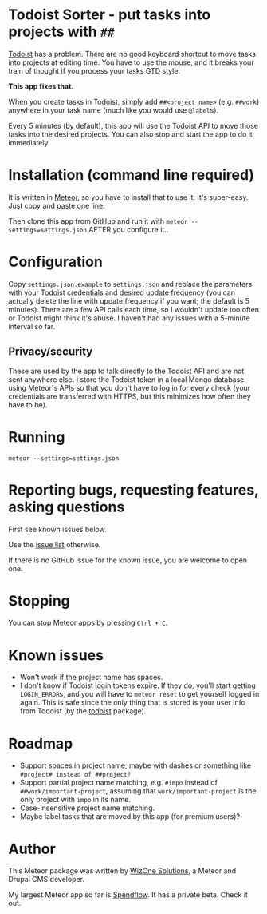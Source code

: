 # Todoist Sorter - put tasks into projects with `##`

[Todoist](https://todoist.com) has a problem. There are no good keyboard shortcut
to move tasks into projects at editing time. You have to use the mouse, and it
breaks your train of thought if you process your tasks GTD style.

**This app fixes that.**

When you create tasks in Todoist, simply add `##<project name>` (e.g. `##work`)
anywhere in your task name (much like you would use `@label`s).

Every 5 minutes (by default), this app will use the
Todoist API to move those tasks into the desired projects. You can also stop
and start the app to do it immediately.

# Installation (command line required)

It is written in [Meteor](http://meteor.com), so you have to install that to
use it. It's super-easy. Just copy and paste one line.

Then clone this app from GitHub and run it with
`meteor --settings=settings.json` AFTER you configure it..

# Configuration

Copy `settings.json.example` to `settings.json` and replace the parameters with
your Todoist credentials and desired update frequency (you can actually delete
the line with update frequency if you want; the default is 5 minutes). There are
a few API calls each time, so I wouldn't update too often or Todoist might think
it's abuse. I haven't had any issues with a 5-minute interval so far.

## Privacy/security

These are used by the app to talk directly to the
Todoist API and are not sent anywhere else. I store the Todoist token in a local
Mongo database using Meteor's APIs so that you don't have to log in for every
check (your credentials are transferred with HTTPS, but this minimizes how
often they have to be).

# Running

`meteor --settings=settings.json`

# Reporting bugs, requesting features, asking questions

First see known issues below.

Use the [issue list](https://github.com/wizonesolutions/todoist-sorter/issues) otherwise.

If there is no GitHub issue for the known issue, you are
welcome to open one.

# Stopping

You can stop Meteor apps by pressing `Ctrl + C`.

# Known issues

- Won't work if the project name has spaces.
- I don't know if Todoist login tokens expire. If they do, you'll start getting
`LOGIN_ERROR`s, and you will have to `meteor reset` to get yourself logged in
again. This is safe since the only thing that is stored is your user info from
Todoist (by the [todoist](https://github.com/wizonesolutions/meteor-todoist)
package).

# Roadmap

- Support spaces in project name, maybe with dashes or something like
`#project# instead of ##project?`
- Support partial project name matching, e.g. `#impo` instead of
`##work/important-project`, assuming that `work/important-project` is the only
project with `impo` in its name.
- Case-insensitive project name matching.
- Maybe label tasks that are moved by this app (for premium users)?

# Author

This Meteor package was written by [WizOne Solutions](http://www.wizonesolutions.com), a Meteor and Drupal CMS developer.

My largest Meteor app so far is [Spendflow](https://github.com/spendflow/spendflow). It has a private beta. Check it out.
